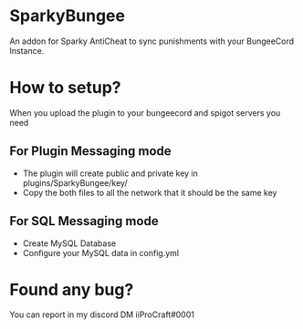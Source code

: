 # SparkyBungee
An addon for Sparky AntiCheat to sync punishments with your BungeeCord Instance.

# How to setup?
When you upload the plugin to your bungeecord and spigot servers you need
## For Plugin Messaging mode
- The plugin will create public and private key in plugins/SparkyBungee/key/
- Copy the both files to all the network that it should be the same key
## For SQL Messaging mode
- Create MySQL Database
- Configure your MySQL data in config.yml

# Found any bug?
You can report in my discord DM iiProCraft#0001
